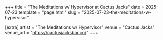 +++
title = "The Meditations w/ Hypervisor at Cactus Jacks"
date = 2025-07-23
template = "page.html"
slug = "2025-07-23-the-meditations-w-hypervisor"

[extra]
artist = "The Meditations w/ Hypervisor"
venue = "Cactus Jacks"
venue_url = "https://cactusjacksbar.co/"
+++
